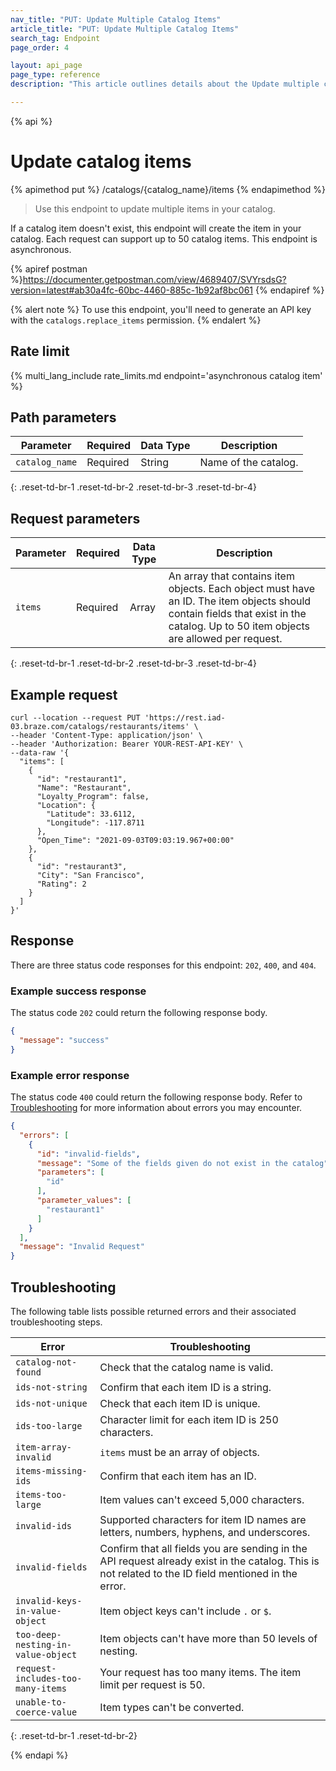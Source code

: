 ```yaml
---
nav_title: "PUT: Update Multiple Catalog Items"
article_title: "PUT: Update Multiple Catalog Items"
search_tag: Endpoint
page_order: 4

layout: api_page
page_type: reference
description: "This article outlines details about the Update multiple catalog items Braze endpoint."

---
```

{% api %}
# Update catalog items
{% apimethod put %}
/catalogs/{catalog_name}/items
{% endapimethod %}

> Use this endpoint to update multiple items in your catalog. 

If a catalog item doesn't exist, this endpoint will create the item in your catalog. Each request can support up to 50 catalog items. This endpoint is asynchronous.

{% apiref postman %}https://documenter.getpostman.com/view/4689407/SVYrsdsG?version=latest#ab30a4fc-60bc-4460-885c-1b92af8bc061 {% endapiref %}

{% alert note %}
To use this endpoint, you'll need to generate an API key with the `catalogs.replace_items` permission.
{% endalert %}

## Rate limit

{% multi_lang_include rate_limits.md endpoint='asynchronous catalog item' %}

## Path parameters

| Parameter | Required | Data Type | Description |
|---|---|---|---|
| `catalog_name` | Required | String | Name of the catalog. |
{: .reset-td-br-1 .reset-td-br-2 .reset-td-br-3 .reset-td-br-4}

## Request parameters

| Parameter | Required | Data Type | Description |
|---|---|---|---|
| `items` | Required | Array | An array that contains item objects. Each object must have an ID. The item objects should contain fields that exist in the catalog. Up to 50 item objects are allowed per request. |
{: .reset-td-br-1 .reset-td-br-2 .reset-td-br-3 .reset-td-br-4}

## Example request

```
curl --location --request PUT 'https://rest.iad-03.braze.com/catalogs/restaurants/items' \
--header 'Content-Type: application/json' \
--header 'Authorization: Bearer YOUR-REST-API-KEY' \
--data-raw '{
  "items": [
    {
      "id": "restaurant1",
      "Name": "Restaurant",
      "Loyalty_Program": false,
      "Location": {
        "Latitude": 33.6112,
        "Longitude": -117.8711
      },
      "Open_Time": "2021-09-03T09:03:19.967+00:00"
    },
    {
      "id": "restaurant3",
      "City": "San Francisco",
      "Rating": 2
    }
  ]
}'
```

## Response

There are three status code responses for this endpoint: `202`, `400`, and `404`.

### Example success response

The status code `202` could return the following response body.

```json
{
  "message": "success"
}
```

### Example error response

The status code `400` could return the following response body. Refer to [Troubleshooting](#troubleshooting) for more information about errors you may encounter.

```json
{
  "errors": [
    {
      "id": "invalid-fields",
      "message": "Some of the fields given do not exist in the catalog",
      "parameters": [
        "id"
      ],
      "parameter_values": [
        "restaurant1"
      ]
    }
  ],
  "message": "Invalid Request"
}
```

## Troubleshooting

The following table lists possible returned errors and their associated troubleshooting steps.

| Error | Troubleshooting |
| --- | --- |
| `catalog-not-found` | Check that the catalog name is valid. | 
| `ids-not-string` | Confirm that each item ID is a string. |
| `ids-not-unique` | Check that each item ID is unique. |
| `ids-too-large` | Character limit for each item ID is 250 characters. |
| `item-array-invalid` | `items` must be an array of objects. |
| `items-missing-ids` | Confirm that each item has an ID. |
| `items-too-large` | Item values can't exceed 5,000 characters. |
| `invalid-ids` | Supported characters for item ID names are letters, numbers, hyphens, and underscores. |
| `invalid-fields` | Confirm that all fields you are sending in the API request already exist in the catalog. This is not related to the ID field mentioned in the error. |
| `invalid-keys-in-value-object` | Item object keys can't include `.` or `$`. |
| `too-deep-nesting-in-value-object` | Item objects can't have more than 50 levels of nesting. |
| `request-includes-too-many-items` | Your request has too many items. The item limit per request is 50. |
| `unable-to-coerce-value` | Item types can't be converted. |
{: .reset-td-br-1 .reset-td-br-2}

{% endapi %}
